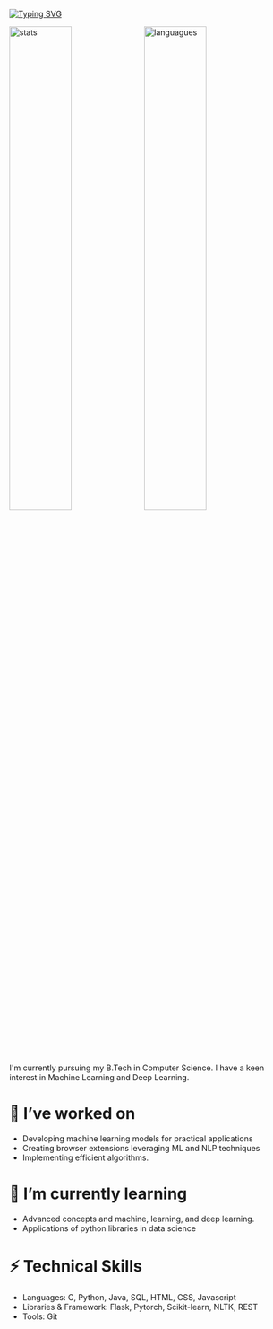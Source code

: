 [![Typing SVG](https://readme-typing-svg.demolab.com/?lines=Hi+there,+I'm+Vaishnavi)](https://git.io/typing-svg)

<img alt="stats" align="center" width="47%"  src="https://github-readme-stats.vercel.app/api?username=Vaitae&show_icons=true&theme=gotham)"/>
<img alt="languagues" align="center" width="47%" src="https://github-readme-stats.vercel.app/api/top-langs/?username=Vaitae&layout=compact&theme=gotham)"/>

I'm currently pursuing my B.Tech in Computer Science. I have a keen interest in Machine Learning and Deep Learning.


# 🔭 I’ve worked on
- Developing machine learning models for practical applications
- Creating browser extensions leveraging ML and NLP techniques
- Implementing efficient algorithms.

# 🌱 I’m currently learning 
- Advanced concepts and machine, learning, and deep learning.
- Applications of python libraries in data science


# ⚡ Technical Skills
- Languages: C, Python, Java, SQL, HTML, CSS, Javascript
- Libraries & Framework: Flask, Pytorch, Scikit-learn, NLTK, REST
- Tools: Git


